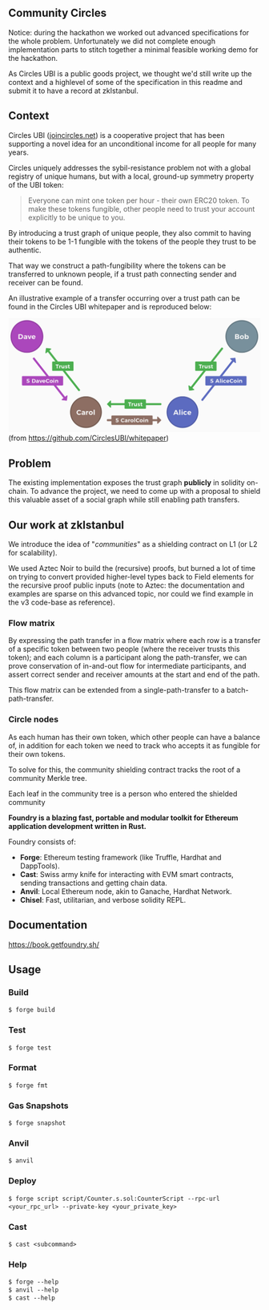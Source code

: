 ## Community Circles

Notice: during the hackathon we worked out advanced specifications for the whole problem. Unfortunately we did not complete enough implementation parts to stitch together a minimal feasible working demo for the hackathon.

As Circles UBI is a public goods project, we thought we'd still write up the context and a highlevel of some of the specification in this readme and submit it to have a record at zkIstanbul.

## Context

Circles UBI ([joincircles.net](https://joincircles.net/)) is a cooperative project that has been supporting a novel idea for an unconditional income for all people for many years.

Circles uniquely addresses the sybil-resistance problem not with a global registry of unique humans, but with a local, ground-up symmetry property of the UBI token:

> Everyone can mint one token per hour - their own ERC20 token. To make these tokens fungible, other people need to trust your account explicitly to be unique to you.

By introducing a trust graph of unique people, they also commit to having their tokens to be 1-1 fungible with the tokens of the people they trust to be authentic.

That way we construct a path-fungibility where the tokens can be transferred to unknown people, if a trust path connecting sender and receiver can be found.

An illustrative example of a transfer occurring over a trust path can be found in the Circles UBI whitepaper and is reproduced below:

![](./assets/circles_diagram_3.png)
(from https://github.com/CirclesUBI/whitepaper)

## Problem

The existing implementation exposes the trust graph **publicly** in solidity on-chain. To advance the project, we need to come up with a proposal to shield this valuable asset of a social graph while still enabling path transfers.

## Our work at zkIstanbul

We introduce the idea of "*communities*" as a shielding contract on L1 (or L2 for scalability).

We used Aztec Noir to build the (recursive) proofs, but burned a lot of time on trying to convert provided higher-level types back to Field elements for the recursive proof public inputs (note to Aztec: the documentation and examples are sparse on this advanced topic, nor could we find example in the v3 code-base as reference).

### Flow matrix

By expressing the path transfer in a flow matrix where each row is a transfer of a specific token between two people (where the receiver trusts this token); and each column is a participant along the path-transfer, we can prove conservation of in-and-out flow for intermediate participants, and assert correct sender and receiver amounts at the start and end of the path.

This flow matrix can be extended from a single-path-transfer to a batch-path-transfer.

### Circle nodes

As each human has their own token, which other people can have a balance of, in addition for each token we need to track who accepts it as fungible for their own tokens.

To solve for this, the community shielding contract tracks the root of a community Merkle tree.

Each leaf in the community tree is a person who entered the shielded community


**Foundry is a blazing fast, portable and modular toolkit for Ethereum application development written in Rust.**

Foundry consists of:

-   **Forge**: Ethereum testing framework (like Truffle, Hardhat and DappTools).
-   **Cast**: Swiss army knife for interacting with EVM smart contracts, sending transactions and getting chain data.
-   **Anvil**: Local Ethereum node, akin to Ganache, Hardhat Network.
-   **Chisel**: Fast, utilitarian, and verbose solidity REPL.

## Documentation

https://book.getfoundry.sh/

## Usage

### Build

```shell
$ forge build
```

### Test

```shell
$ forge test
```

### Format

```shell
$ forge fmt
```

### Gas Snapshots

```shell
$ forge snapshot
```

### Anvil

```shell
$ anvil
```

### Deploy

```shell
$ forge script script/Counter.s.sol:CounterScript --rpc-url <your_rpc_url> --private-key <your_private_key>
```

### Cast

```shell
$ cast <subcommand>
```

### Help

```shell
$ forge --help
$ anvil --help
$ cast --help
```
